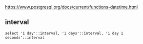 
https://www.postgresql.org/docs/current/functions-datetime.html

## interval

```shell
select '1 day'::interval, '1 days'::interval, '1 day 1 seconds'::interval
```

